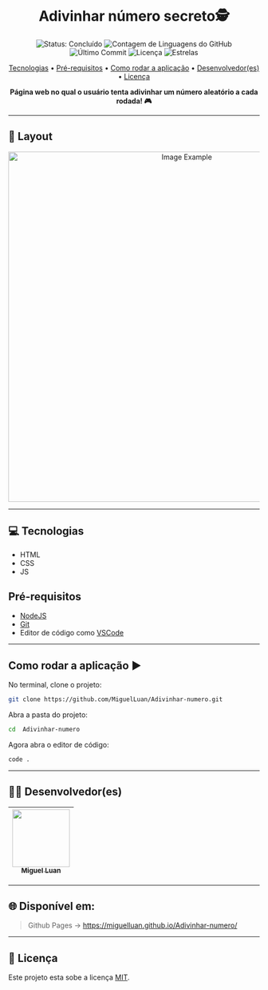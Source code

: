 <h1 align="center" style="font-weight: bold;"> Adivinhar número secreto🕵️</h1>

<p align="center">
  <img src="https://img.shields.io/badge/status-Concluido-green" alt="Status: Concluído"/>
  <img src="https://img.shields.io/github/languages/count/MiguelLuan/Adivinhar-numero" alt="Contagem de Linguagens do GitHub"/>
  <img src="https://img.shields.io/github/last-commit/MiguelLuan/Adivinhar-numero" alt="Último Commit"/>
  <img src="https://img.shields.io/github/license/MiguelLuan/Adivinhar-numero" alt="Licença"/>
  <img src="https://img.shields.io/github/stars/MiguelLuan/Adivinhar-numero" alt="Estrelas"/>
</p>

<p align="center">
 <a href="#tech">Tecnologias</a> • 
 <a href="#requirements">Pré-requisitos</a> • 
 <a href="#application">Como rodar a aplicação</a> •
 <a href="#contribute">Desenvolvedor(es)</a> • 
 <a href="#license">Licença</a>
</p>

<p align="center">
    <b>Página web no qual o usuário tenta adivinhar um número aleatório a cada rodada! 🎮</b>
</p>

---

<h2 id="layout">🎨 Layout</h2>

<p align="center">
        <img src="img/Tela_do_site.gif" alt="Image Example" width="700px">
</p>

---

<h2 id="tech">💻 Tecnologias</h2>

- HTML
- CSS
- JS    

<h2 id="requirements">Pré-requisitos</h2>

- [NodeJS](https://github.com/)
- [Git](https://github.com)
- Editor de código como [VSCode](https://code.visualstudio.com/)

---

<h2 id="application">Como rodar a aplicação ▶️</h2>

No terminal, clone o projeto:

```bash
git clone https://github.com/MiguelLuan/Adivinhar-numero.git
```

Abra a pasta do projeto:

```bash
cd  Adivinhar-numero
```

Agora abra o editor de código:

```bash
code .
```

---

<h2 id="contribute">🧑‍💻 Desenvolvedor(es)</h2>

| [<img src="https://avatars.githubusercontent.com/u/211078180?s=400&u=e42935c528efd7f3f727529e71286a5803fe4aa7&v=4" width=115><br><sub>Miguel Luan</sub>](https://github.com/MiguelLuan) |
| :---: 

---

<h2 id="access">🌐 Disponível em:</h2>

> Github Pages -> https://miguelluan.github.io/Adivinhar-numero/

---

<h2 id="license">📝 Licença</h3>

Este projeto esta sobe a licença [MIT](LICENSE).
